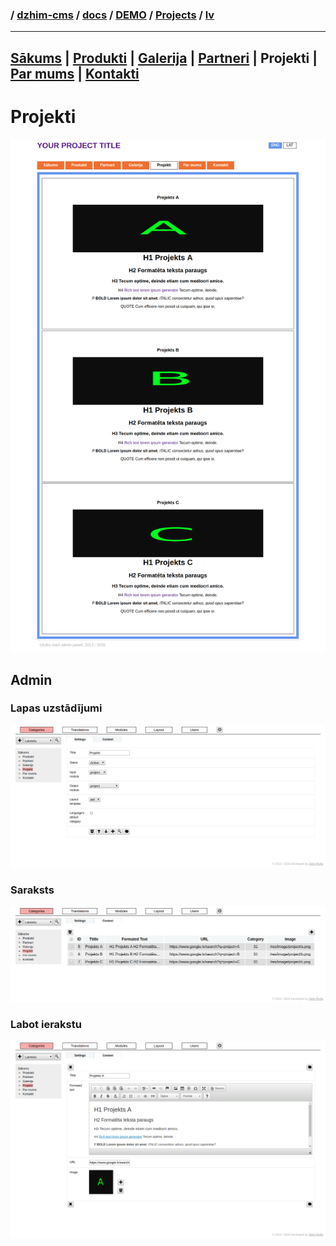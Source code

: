 ### / [dzhim-cms](./../../../../) / [docs](./../../../) / [DEMO](./../../) / [Projects](./../) / [lv](./)

-----------------------------------------------------------------------------------

## [Sākums](../../Home/lv) | [Produkti](../../Products/lv) | [Galerija](../../Gallery/lv) | [Partneri](../../Partners/lv) | Projekti | [Par mums](../../About-us/lv) | [Kontakti](../../Contacts/lv)

# Projekti
![image](public.png)

## Admin

### Lapas uzstādījumi
![image](settings.png)

### Saraksts
![image](list.png)

### Labot ierakstu
![image](one.png)
